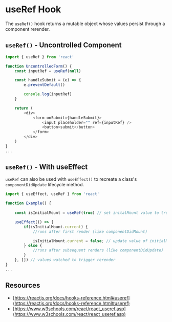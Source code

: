 # useRef Hook

The `useRef()` hook returns a mutable object whose values persist through a component rerender.

## `useRef()` - Uncontrolled Component

``` js
import { useRef } from 'react'

function UncontrolledForm() {
    const inputRef = useRef(null)

    const handleSubmit = (e) => {
        e.preventDefault()

        console.log(inputRef)
    }

    return (
        <div>
            <form onSubmit={handleSubmit}>
                <input placeholder="" ref={inputRef} />
                <button>submit</button>
            </form>
        </div>
    )
}
...
```

## `useRef()` - With useEffect

`useRef` can also be used with `useEffect()` to recreate a class's `componentDidUpdate` lifecycle method. 

``` js
import { useEffect, useRef } from 'react'

function Example() {
    
    const isInitialMount = useRef(true) // set initalMount value to true

    useEffect(() => {
        if(isInitialMount.current) {
            //runs after first render (like componentDidMount)

            isInitialMount.current = false; // update value of initialMount.current so else case runs on next render
        } else {
            //runs after subsequent renders (like componentDidUpdate)
        }
    }, []) // values watched to trigger rerender
}
...
```

## Resources

* [https://reactjs.org/docs/hooks-reference.html#useref](https://reactjs.org/docs/hooks-reference.html#useref)
* [https://www.w3schools.com/react/react_useref.asp](https://www.w3schools.com/react/react_useref.asp)